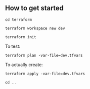 ## How to get started
`cd terraform`

`terraform workspace new dev`

`terraform init`

To test:

`terraform plan -var-file=dev.tfvars`

To actually create:

`terraform apply -var-file=dev.tfvars`

`cd ..`

